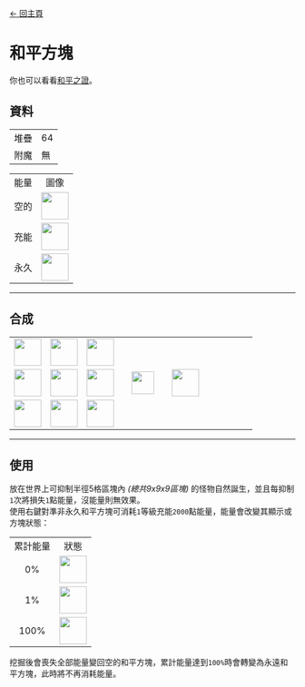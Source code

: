 [← 回主頁](../)
# 和平方塊
你也可以看看[和平之證](peaceful_proof.md)。

## 資料
<table>
    <tr><td align="end">堆疊</td><td>64</td></tr>
    <tr><td align="end">附魔</td><td>無</td></tr>
</table>
<table>
    <tr><td align="center">能量</td><td align="center">圖像</td></tr>
    <tr><td align="center">空的</td><td><img src="https://i.imgur.com/ChdGHZh.png" height="48"/></td></tr>
    <tr><td align="center">充能</td><td><img src="https://i.imgur.com/zj97a5z.png" height="48"/></td></tr>
    <tr><td align="center">永久</td><td><img src="https://i.imgur.com/5NXrwba.png" height="48"/></td></tr>
</table>

---

## 合成
<table>
    <tr><td><img src="https://i.imgur.com/j5qpTgm.png" width="48"/></td><td><img src="https://i.imgur.com/j5qpTgm.png" width="48"/></td><td><img src="https://i.imgur.com/j5qpTgm.png" width="48"/></td><td colspan="3"></td></tr>
    <tr><td><img src="https://i.imgur.com/j5qpTgm.png" width="48"/></td><td><img src="https://i.imgur.com/IWZz8YM.png" width="48"/></td><td><img src="https://i.imgur.com/j5qpTgm.png" width="48"/></td><td width="70" align="center"><img src="https://i.imgur.com/VE0KqIE.png" width="40"/></td><td><img src="https://i.imgur.com/ChdGHZh.png" width="48"/></td><td width="70"></td></tr>
    <tr><td><img src="https://i.imgur.com/j5qpTgm.png" width="48"/></td><td><img src="https://i.imgur.com/j5qpTgm.png" width="48"/></td><td><img src="https://i.imgur.com/j5qpTgm.png" width="48"/></td><td colspan="3"></td></tr>
</table>

---

## 使用
放在世界上可抑制半徑5格區塊內 *(總共9x9x9區塊)* 的怪物自然誕生，並且每抑制`1`次將損失`1`點能量，沒能量則無效果。  
使用右鍵對準非永久和平方塊可消耗`1`等級充能`2000`點能量，能量會改變其顯示或方塊狀態：  

<table>
    <tr><td align="center">累計能量</td><td align="center">狀態</td></tr>
    <tr><td align="center">0%</td><td align="center"><img src="https://i.imgur.com/ChdGHZh.png" height="48"/></td></tr>
    <tr><td align="center">1%</td><td align="center"><img src="https://i.imgur.com/zj97a5z.png" height="48"/></td></tr>
    <tr><td align="center">100%</td><td align="center"><img src="https://i.imgur.com/5NXrwba.png" height="48"/></td></tr>
</table>

挖掘後會喪失全部能量變回空的和平方塊，累計能量達到`100%`時會轉變為永遠和平方塊，此時將不再消耗能量。